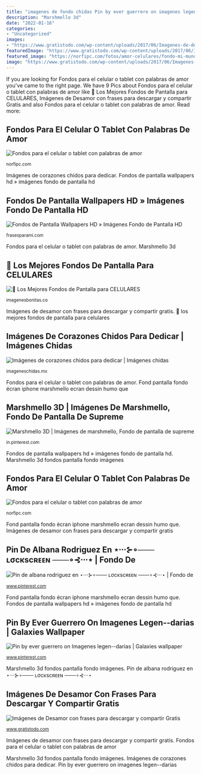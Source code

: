 ```yaml
---
title: "imagenes de fondo chidas Pin by ever guerrero on imagenes legen--darias"
description: "Marshmello 3d"
date: "2022-01-16"
categories:
- "Uncategorized"
images:
- "https://www.gratistodo.com/wp-content/uploads/2017/06/Imagenes-de-desamor-con-frases-3.jpg"
featuredImage: "https://www.gratistodo.com/wp-content/uploads/2017/06/Imagenes-de-desamor-con-frases-3.jpg"
featured_image: "https://norfipc.com/fotos/amor-celulares/fondo-mi-mundo-sin-ti-640.jpeg"
image: "https://www.gratistodo.com/wp-content/uploads/2017/06/Imagenes-de-desamor-con-frases-3.jpg"
---
```


If you are looking for Fondos para el celular o tablet con palabras de amor you've came to the right page. We have 9 Pics about Fondos para el celular o tablet con palabras de amor like 🥇 Los Mejores Fondos de Pantalla para CELULARES, Imágenes de Desamor con frases para descargar y compartir Gratis and also Fondos para el celular o tablet con palabras de amor. Read more:

## Fondos Para El Celular O Tablet Con Palabras De Amor

![Fondos para el celular o tablet con palabras de amor](https://norfipc.com/fotos/amor-celulares/fondo-mi-mundo-sin-ti-640.jpeg "Marshmello 3d")

<small>norfipc.com</small>

Imágenes de corazones chidos para dedicar. Fondos de pantalla wallpapers hd » imágenes fondo de pantalla hd

## Fondos De Pantalla Wallpapers HD » Imágenes Fondo De Pantalla HD

![Fondos de Pantalla Wallpapers HD » Imágenes Fondo de Pantalla HD](http://frasesparami.com/wp-content/uploads/2017/07/fondos-3d.jpg "Imágenes de desamor con frases para descargar y compartir gratis")

<small>frasesparami.com</small>

Fondos para el celular o tablet con palabras de amor. Marshmello 3d

## 🥇 Los Mejores Fondos De Pantalla Para CELULARES

![🥇 Los Mejores Fondos de Pantalla para CELULARES](https://imagenesbonitas.co/wp-content/uploads/2019/07/15.jpg "Marshmello 3d")

<small>imagenesbonitas.co</small>

Imágenes de desamor con frases para descargar y compartir gratis. 🥇 los mejores fondos de pantalla para celulares

## Imágenes De Corazones Chidos Para Dedicar | Imágenes Chidas

![Imágenes de corazones chidos para dedicar | Imágenes chidas](https://imageneschidas.mx/wp-content/uploads/2015/10/imagenes-de-corazones-muy-bonitos-1024x640.jpg "Marshmello 3d")

<small>imageneschidas.mx</small>

Fondos para el celular o tablet con palabras de amor. Fond pantalla fondo écran iphone marshmello ecran dessin humo que

## Marshmello 3D | Imágenes De Marshmello, Fondo De Pantalla De Supreme

![Marshmello 3D | Imágenes de marshmello, Fondo de pantalla de supreme](https://i.pinimg.com/736x/c2/e4/73/c2e473bf2e328282488e3d38403247d0.jpg "Imágenes de corazones chidos para dedicar")

<small>in.pinterest.com</small>

Fondos de pantalla wallpapers hd » imágenes fondo de pantalla hd. Marshmello 3d fondos pantalla fondo imágenes

## Fondos Para El Celular O Tablet Con Palabras De Amor

![Fondos para el celular o tablet con palabras de amor](http://norfipc.com/fotos/amor-celulares/fondo-te-quiero-aqui-conmigo-640.jpeg "Fond pantalla fondo écran iphone marshmello ecran dessin humo que")

<small>norfipc.com</small>

Fond pantalla fondo écran iphone marshmello ecran dessin humo que. Imágenes de desamor con frases para descargar y compartir gratis

## Pin De Albana Rodriguez En ⋆⋅⋅⋅⊱∘─── ʟσcκscʀᴇᴇɴ ───∘⊰⋅⋅⋅⋆ | Fondo De

![Pin de albana rodriguez en ⋆⋅⋅⋅⊱∘─── ʟσcκscʀᴇᴇɴ ───∘⊰⋅⋅⋅⋆ | Fondo de](https://i.pinimg.com/736x/48/f4/8f/48f48f89461c951c8fda169937506e7d.jpg "Marshmello 3d")

<small>www.pinterest.com</small>

Fond pantalla fondo écran iphone marshmello ecran dessin humo que. Fondos de pantalla wallpapers hd » imágenes fondo de pantalla hd

## Pin By Ever Guerrero On Imagenes Legen--darias | Galaxies Wallpaper

![Pin by ever guerrero on Imagenes legen--darias | Galaxies wallpaper](https://i.pinimg.com/736x/41/95/1c/41951c929d03a087c53078ee8854eccc.jpg "Imágenes de desamor con frases para descargar y compartir gratis")

<small>www.pinterest.com</small>

Marshmello 3d fondos pantalla fondo imágenes. Pin de albana rodriguez en ⋆⋅⋅⋅⊱∘─── ʟσcκscʀᴇᴇɴ ───∘⊰⋅⋅⋅⋆

## Imágenes De Desamor Con Frases Para Descargar Y Compartir Gratis

![Imágenes de Desamor con frases para descargar y compartir Gratis](https://www.gratistodo.com/wp-content/uploads/2017/06/Imagenes-de-desamor-con-frases-3.jpg "Fondos para el celular o tablet con palabras de amor")

<small>www.gratistodo.com</small>

Imágenes de desamor con frases para descargar y compartir gratis. Fondos para el celular o tablet con palabras de amor

Marshmello 3d fondos pantalla fondo imágenes. Imágenes de corazones chidos para dedicar. Pin by ever guerrero on imagenes legen--darias
